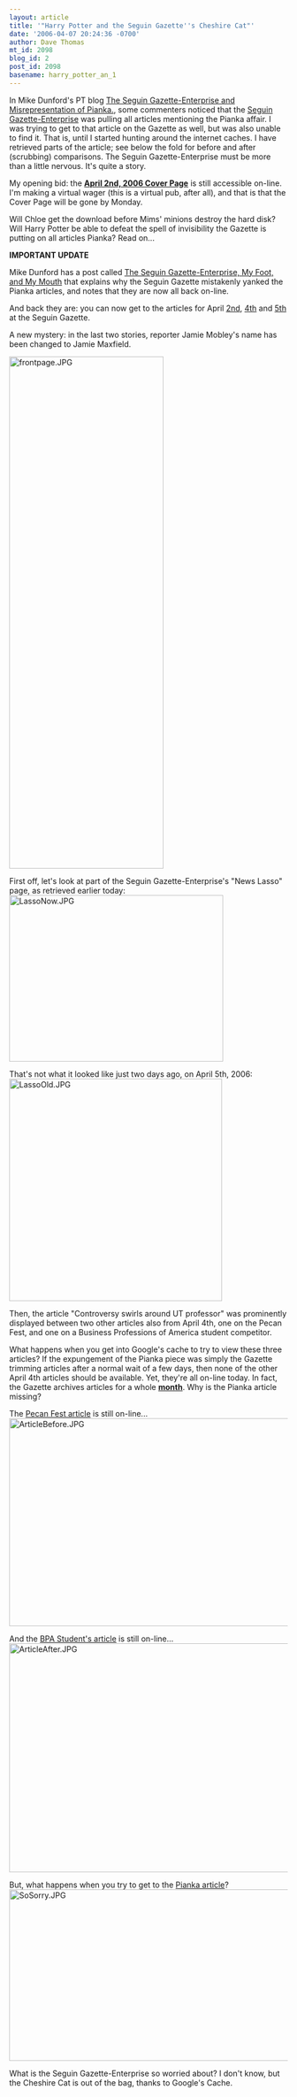 ```yaml
---
layout: article
title: '"Harry Potter and the Seguin Gazette''s Cheshire Cat"'
date: '2006-04-07 20:24:36 -0700'
author: Dave Thomas
mt_id: 2098
blog_id: 2
post_id: 2098
basename: harry_potter_an_1
---
```

In Mike Dunford's PT blog [The Seguin Gazette-Enterprise and Misrepresentation of Pianka.](http://www.pandasthumb.org/archives/2006/04/the_seguin_gaze.html), some commenters noticed that the [Seguin Gazette-Enterprise](http://seguingazette.com/) was pulling all articles mentioning the Pianka affair.  I was trying to get to that article on the Gazette as well, but was also unable to find it.  That is, until I started hunting around the internet caches.  I have retrieved parts of the article; see below the fold for before and after (scrubbing) comparisons.  The Seguin Gazette-Enterprise must be more than a little nervous.  It's quite a story.

My opening bid: the **[April 2nd, 2006 Cover Page](http://seguingazette.com/photos/2006.April/frontpage_20060402.jpg)** is still accessible on-line.  I'm making a virtual wager (this is a virtual pub, after all), and that is that the Cover Page will be gone by Monday.

Will Chloe get the download before Mims' minions destroy the hard disk?  Will Harry Potter be able to defeat the spell of invisibility the Gazette is putting on all articles Pianka?  Read on...

**IMPORTANT UPDATE**

Mike Dunford has a post called [The Seguin Gazette-Enterprise, My Foot, and My Mouth](http://www.pandasthumb.org/archives/2006/04/the_seguin_gaze_1.html) that explains why the Seguin Gazette mistakenly yanked the Pianka articles, and notes that they are now all back on-line.

And back they are: you can now get to the articles for April [2nd](http://seguingazette.com/story.lasso?ewcd=751d52c8fcce3017), [4th](http://seguingazette.com/story.lasso?ewcd=aa283ba499554682) 
and [5th](http://seguingazette.com/story.lasso?ewcd=8a0a04f5d8e0218a) at the Seguin Gazette.

A new mystery: in the last two stories, reporter Jamie Mobley's name has been changed to Jamie Maxfield.  

<img src="http://www.pandasthumb.org/archives/Pianka/frontpage.JPG" alt="frontpage.JPG" width="279" height="926" />

First off, let's look at part of the Seguin Gazette-Enterprise's "News Lasso" page, as retrieved earlier today:
<img src="http://www.pandasthumb.org/archives/Pianka/LassoNow.JPG" alt="LassoNow.JPG" width="387" height="301" />

That's not what it looked like just two days ago, on April 5th, 2006:
<img src="http://www.pandasthumb.org/archives/Pianka/LassoOld.JPG" alt="LassoOld.JPG" width="385" height="402" />

Then, the article "Controversy swirls around UT professor" was prominently displayed between two other articles also from April 4th, one on the Pecan Fest, and one on a Business Professions of America student competitor.

What happens when you get into Google's cache to try to view these three articles?  If the expungement of the Pianka piece was simply the Gazette trimming articles after a normal wait of a few days, then none of the other April 4th articles should be available.  Yet, they're all on-line today.  In fact, the Gazette archives articles for a whole [**month**](http://seguingazette.com/archive.lasso).  Why is the Pianka article missing?

The [Pecan Fest article](http://www.seguingazette.com/story.lasso?ewcd=0c15ac03c19d2b0e) is still on-line...
<img src="http://www.pandasthumb.org/archives/Pianka/ArticleBefore.JPG" alt="ArticleBefore.JPG" width="625" height="376" />

And the [BPA Student's article](http://www.seguingazette.com/story.lasso?ewcd=dafb9ac235b0ecfc) is still on-line...
<img src="http://www.pandasthumb.org/archives/Pianka/ArticleAfter.JPG" alt="ArticleAfter.JPG" width="623" height="414" />

But, what happens when you try to get to the [Pianka article](http://www.seguingazette.com/story.lasso?ewcd=bb5a122cfbeab898)?
<img src="http://www.pandasthumb.org/archives/Pianka/SoSorry.JPG" alt="SoSorry.JPG" width="525" height="310" />

What is the Seguin Gazette-Enterprise so worried about?  I don't know, but the Cheshire Cat is out of the bag, thanks to Google's Cache.

